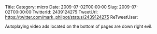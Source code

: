 Title: 
Category: micro
Date: 2009-07-02T00:00:00
Slug: 2009-07-02T00:00:00
TwitterId: 2439124275
TweetUrl: https://twitter.com/mark_philpot/status/2439124275
ReTweetUser: 

Autoplaying video ads located on the bottom of pages are down right evil.
